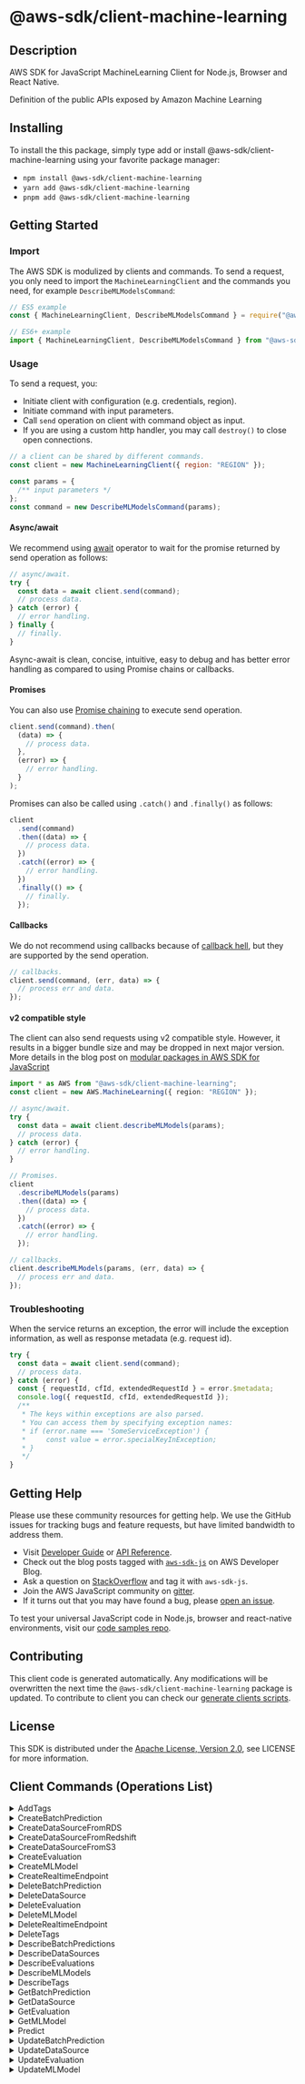 <!-- generated file, do not edit directly -->

# @aws-sdk/client-machine-learning

## Description

AWS SDK for JavaScript MachineLearning Client for Node.js, Browser and React Native.

Definition of the public APIs
exposed by Amazon Machine Learning

## Installing

To install the this package, simply type add or install @aws-sdk/client-machine-learning
using your favorite package manager:

- `npm install @aws-sdk/client-machine-learning`
- `yarn add @aws-sdk/client-machine-learning`
- `pnpm add @aws-sdk/client-machine-learning`

## Getting Started

### Import

The AWS SDK is modulized by clients and commands.
To send a request, you only need to import the `MachineLearningClient` and
the commands you need, for example `DescribeMLModelsCommand`:

```js
// ES5 example
const { MachineLearningClient, DescribeMLModelsCommand } = require("@aws-sdk/client-machine-learning");
```

```ts
// ES6+ example
import { MachineLearningClient, DescribeMLModelsCommand } from "@aws-sdk/client-machine-learning";
```

### Usage

To send a request, you:

- Initiate client with configuration (e.g. credentials, region).
- Initiate command with input parameters.
- Call `send` operation on client with command object as input.
- If you are using a custom http handler, you may call `destroy()` to close open connections.

```js
// a client can be shared by different commands.
const client = new MachineLearningClient({ region: "REGION" });

const params = {
  /** input parameters */
};
const command = new DescribeMLModelsCommand(params);
```

#### Async/await

We recommend using [await](https://developer.mozilla.org/en-US/docs/Web/JavaScript/Reference/Operators/await)
operator to wait for the promise returned by send operation as follows:

```js
// async/await.
try {
  const data = await client.send(command);
  // process data.
} catch (error) {
  // error handling.
} finally {
  // finally.
}
```

Async-await is clean, concise, intuitive, easy to debug and has better error handling
as compared to using Promise chains or callbacks.

#### Promises

You can also use [Promise chaining](https://developer.mozilla.org/en-US/docs/Web/JavaScript/Guide/Using_promises#chaining)
to execute send operation.

```js
client.send(command).then(
  (data) => {
    // process data.
  },
  (error) => {
    // error handling.
  }
);
```

Promises can also be called using `.catch()` and `.finally()` as follows:

```js
client
  .send(command)
  .then((data) => {
    // process data.
  })
  .catch((error) => {
    // error handling.
  })
  .finally(() => {
    // finally.
  });
```

#### Callbacks

We do not recommend using callbacks because of [callback hell](http://callbackhell.com/),
but they are supported by the send operation.

```js
// callbacks.
client.send(command, (err, data) => {
  // process err and data.
});
```

#### v2 compatible style

The client can also send requests using v2 compatible style.
However, it results in a bigger bundle size and may be dropped in next major version. More details in the blog post
on [modular packages in AWS SDK for JavaScript](https://aws.amazon.com/blogs/developer/modular-packages-in-aws-sdk-for-javascript/)

```ts
import * as AWS from "@aws-sdk/client-machine-learning";
const client = new AWS.MachineLearning({ region: "REGION" });

// async/await.
try {
  const data = await client.describeMLModels(params);
  // process data.
} catch (error) {
  // error handling.
}

// Promises.
client
  .describeMLModels(params)
  .then((data) => {
    // process data.
  })
  .catch((error) => {
    // error handling.
  });

// callbacks.
client.describeMLModels(params, (err, data) => {
  // process err and data.
});
```

### Troubleshooting

When the service returns an exception, the error will include the exception information,
as well as response metadata (e.g. request id).

```js
try {
  const data = await client.send(command);
  // process data.
} catch (error) {
  const { requestId, cfId, extendedRequestId } = error.$metadata;
  console.log({ requestId, cfId, extendedRequestId });
  /**
   * The keys within exceptions are also parsed.
   * You can access them by specifying exception names:
   * if (error.name === 'SomeServiceException') {
   *     const value = error.specialKeyInException;
   * }
   */
}
```

## Getting Help

Please use these community resources for getting help.
We use the GitHub issues for tracking bugs and feature requests, but have limited bandwidth to address them.

- Visit [Developer Guide](https://docs.aws.amazon.com/sdk-for-javascript/v3/developer-guide/welcome.html)
  or [API Reference](https://docs.aws.amazon.com/AWSJavaScriptSDK/v3/latest/index.html).
- Check out the blog posts tagged with [`aws-sdk-js`](https://aws.amazon.com/blogs/developer/tag/aws-sdk-js/)
  on AWS Developer Blog.
- Ask a question on [StackOverflow](https://stackoverflow.com/questions/tagged/aws-sdk-js) and tag it with `aws-sdk-js`.
- Join the AWS JavaScript community on [gitter](https://gitter.im/aws/aws-sdk-js-v3).
- If it turns out that you may have found a bug, please [open an issue](https://github.com/aws/aws-sdk-js-v3/issues/new/choose).

To test your universal JavaScript code in Node.js, browser and react-native environments,
visit our [code samples repo](https://github.com/aws-samples/aws-sdk-js-tests).

## Contributing

This client code is generated automatically. Any modifications will be overwritten the next time the `@aws-sdk/client-machine-learning` package is updated.
To contribute to client you can check our [generate clients scripts](https://github.com/aws/aws-sdk-js-v3/tree/main/scripts/generate-clients).

## License

This SDK is distributed under the
[Apache License, Version 2.0](http://www.apache.org/licenses/LICENSE-2.0),
see LICENSE for more information.

## Client Commands (Operations List)

<details>
<summary>
AddTags
</summary>

[Command API Reference](https://docs.aws.amazon.com/AWSJavaScriptSDK/v3/latest/clients/client-machine-learning/classes/addtagscommand.html) / [Input](https://docs.aws.amazon.com/AWSJavaScriptSDK/v3/latest/clients/client-machine-learning/interfaces/addtagscommandinput.html) / [Output](https://docs.aws.amazon.com/AWSJavaScriptSDK/v3/latest/clients/client-machine-learning/interfaces/addtagscommandoutput.html)

</details>
<details>
<summary>
CreateBatchPrediction
</summary>

[Command API Reference](https://docs.aws.amazon.com/AWSJavaScriptSDK/v3/latest/clients/client-machine-learning/classes/createbatchpredictioncommand.html) / [Input](https://docs.aws.amazon.com/AWSJavaScriptSDK/v3/latest/clients/client-machine-learning/interfaces/createbatchpredictioncommandinput.html) / [Output](https://docs.aws.amazon.com/AWSJavaScriptSDK/v3/latest/clients/client-machine-learning/interfaces/createbatchpredictioncommandoutput.html)

</details>
<details>
<summary>
CreateDataSourceFromRDS
</summary>

[Command API Reference](https://docs.aws.amazon.com/AWSJavaScriptSDK/v3/latest/clients/client-machine-learning/classes/createdatasourcefromrdscommand.html) / [Input](https://docs.aws.amazon.com/AWSJavaScriptSDK/v3/latest/clients/client-machine-learning/interfaces/createdatasourcefromrdscommandinput.html) / [Output](https://docs.aws.amazon.com/AWSJavaScriptSDK/v3/latest/clients/client-machine-learning/interfaces/createdatasourcefromrdscommandoutput.html)

</details>
<details>
<summary>
CreateDataSourceFromRedshift
</summary>

[Command API Reference](https://docs.aws.amazon.com/AWSJavaScriptSDK/v3/latest/clients/client-machine-learning/classes/createdatasourcefromredshiftcommand.html) / [Input](https://docs.aws.amazon.com/AWSJavaScriptSDK/v3/latest/clients/client-machine-learning/interfaces/createdatasourcefromredshiftcommandinput.html) / [Output](https://docs.aws.amazon.com/AWSJavaScriptSDK/v3/latest/clients/client-machine-learning/interfaces/createdatasourcefromredshiftcommandoutput.html)

</details>
<details>
<summary>
CreateDataSourceFromS3
</summary>

[Command API Reference](https://docs.aws.amazon.com/AWSJavaScriptSDK/v3/latest/clients/client-machine-learning/classes/createdatasourcefroms3command.html) / [Input](https://docs.aws.amazon.com/AWSJavaScriptSDK/v3/latest/clients/client-machine-learning/interfaces/createdatasourcefroms3commandinput.html) / [Output](https://docs.aws.amazon.com/AWSJavaScriptSDK/v3/latest/clients/client-machine-learning/interfaces/createdatasourcefroms3commandoutput.html)

</details>
<details>
<summary>
CreateEvaluation
</summary>

[Command API Reference](https://docs.aws.amazon.com/AWSJavaScriptSDK/v3/latest/clients/client-machine-learning/classes/createevaluationcommand.html) / [Input](https://docs.aws.amazon.com/AWSJavaScriptSDK/v3/latest/clients/client-machine-learning/interfaces/createevaluationcommandinput.html) / [Output](https://docs.aws.amazon.com/AWSJavaScriptSDK/v3/latest/clients/client-machine-learning/interfaces/createevaluationcommandoutput.html)

</details>
<details>
<summary>
CreateMLModel
</summary>

[Command API Reference](https://docs.aws.amazon.com/AWSJavaScriptSDK/v3/latest/clients/client-machine-learning/classes/createmlmodelcommand.html) / [Input](https://docs.aws.amazon.com/AWSJavaScriptSDK/v3/latest/clients/client-machine-learning/interfaces/createmlmodelcommandinput.html) / [Output](https://docs.aws.amazon.com/AWSJavaScriptSDK/v3/latest/clients/client-machine-learning/interfaces/createmlmodelcommandoutput.html)

</details>
<details>
<summary>
CreateRealtimeEndpoint
</summary>

[Command API Reference](https://docs.aws.amazon.com/AWSJavaScriptSDK/v3/latest/clients/client-machine-learning/classes/createrealtimeendpointcommand.html) / [Input](https://docs.aws.amazon.com/AWSJavaScriptSDK/v3/latest/clients/client-machine-learning/interfaces/createrealtimeendpointcommandinput.html) / [Output](https://docs.aws.amazon.com/AWSJavaScriptSDK/v3/latest/clients/client-machine-learning/interfaces/createrealtimeendpointcommandoutput.html)

</details>
<details>
<summary>
DeleteBatchPrediction
</summary>

[Command API Reference](https://docs.aws.amazon.com/AWSJavaScriptSDK/v3/latest/clients/client-machine-learning/classes/deletebatchpredictioncommand.html) / [Input](https://docs.aws.amazon.com/AWSJavaScriptSDK/v3/latest/clients/client-machine-learning/interfaces/deletebatchpredictioncommandinput.html) / [Output](https://docs.aws.amazon.com/AWSJavaScriptSDK/v3/latest/clients/client-machine-learning/interfaces/deletebatchpredictioncommandoutput.html)

</details>
<details>
<summary>
DeleteDataSource
</summary>

[Command API Reference](https://docs.aws.amazon.com/AWSJavaScriptSDK/v3/latest/clients/client-machine-learning/classes/deletedatasourcecommand.html) / [Input](https://docs.aws.amazon.com/AWSJavaScriptSDK/v3/latest/clients/client-machine-learning/interfaces/deletedatasourcecommandinput.html) / [Output](https://docs.aws.amazon.com/AWSJavaScriptSDK/v3/latest/clients/client-machine-learning/interfaces/deletedatasourcecommandoutput.html)

</details>
<details>
<summary>
DeleteEvaluation
</summary>

[Command API Reference](https://docs.aws.amazon.com/AWSJavaScriptSDK/v3/latest/clients/client-machine-learning/classes/deleteevaluationcommand.html) / [Input](https://docs.aws.amazon.com/AWSJavaScriptSDK/v3/latest/clients/client-machine-learning/interfaces/deleteevaluationcommandinput.html) / [Output](https://docs.aws.amazon.com/AWSJavaScriptSDK/v3/latest/clients/client-machine-learning/interfaces/deleteevaluationcommandoutput.html)

</details>
<details>
<summary>
DeleteMLModel
</summary>

[Command API Reference](https://docs.aws.amazon.com/AWSJavaScriptSDK/v3/latest/clients/client-machine-learning/classes/deletemlmodelcommand.html) / [Input](https://docs.aws.amazon.com/AWSJavaScriptSDK/v3/latest/clients/client-machine-learning/interfaces/deletemlmodelcommandinput.html) / [Output](https://docs.aws.amazon.com/AWSJavaScriptSDK/v3/latest/clients/client-machine-learning/interfaces/deletemlmodelcommandoutput.html)

</details>
<details>
<summary>
DeleteRealtimeEndpoint
</summary>

[Command API Reference](https://docs.aws.amazon.com/AWSJavaScriptSDK/v3/latest/clients/client-machine-learning/classes/deleterealtimeendpointcommand.html) / [Input](https://docs.aws.amazon.com/AWSJavaScriptSDK/v3/latest/clients/client-machine-learning/interfaces/deleterealtimeendpointcommandinput.html) / [Output](https://docs.aws.amazon.com/AWSJavaScriptSDK/v3/latest/clients/client-machine-learning/interfaces/deleterealtimeendpointcommandoutput.html)

</details>
<details>
<summary>
DeleteTags
</summary>

[Command API Reference](https://docs.aws.amazon.com/AWSJavaScriptSDK/v3/latest/clients/client-machine-learning/classes/deletetagscommand.html) / [Input](https://docs.aws.amazon.com/AWSJavaScriptSDK/v3/latest/clients/client-machine-learning/interfaces/deletetagscommandinput.html) / [Output](https://docs.aws.amazon.com/AWSJavaScriptSDK/v3/latest/clients/client-machine-learning/interfaces/deletetagscommandoutput.html)

</details>
<details>
<summary>
DescribeBatchPredictions
</summary>

[Command API Reference](https://docs.aws.amazon.com/AWSJavaScriptSDK/v3/latest/clients/client-machine-learning/classes/describebatchpredictionscommand.html) / [Input](https://docs.aws.amazon.com/AWSJavaScriptSDK/v3/latest/clients/client-machine-learning/interfaces/describebatchpredictionscommandinput.html) / [Output](https://docs.aws.amazon.com/AWSJavaScriptSDK/v3/latest/clients/client-machine-learning/interfaces/describebatchpredictionscommandoutput.html)

</details>
<details>
<summary>
DescribeDataSources
</summary>

[Command API Reference](https://docs.aws.amazon.com/AWSJavaScriptSDK/v3/latest/clients/client-machine-learning/classes/describedatasourcescommand.html) / [Input](https://docs.aws.amazon.com/AWSJavaScriptSDK/v3/latest/clients/client-machine-learning/interfaces/describedatasourcescommandinput.html) / [Output](https://docs.aws.amazon.com/AWSJavaScriptSDK/v3/latest/clients/client-machine-learning/interfaces/describedatasourcescommandoutput.html)

</details>
<details>
<summary>
DescribeEvaluations
</summary>

[Command API Reference](https://docs.aws.amazon.com/AWSJavaScriptSDK/v3/latest/clients/client-machine-learning/classes/describeevaluationscommand.html) / [Input](https://docs.aws.amazon.com/AWSJavaScriptSDK/v3/latest/clients/client-machine-learning/interfaces/describeevaluationscommandinput.html) / [Output](https://docs.aws.amazon.com/AWSJavaScriptSDK/v3/latest/clients/client-machine-learning/interfaces/describeevaluationscommandoutput.html)

</details>
<details>
<summary>
DescribeMLModels
</summary>

[Command API Reference](https://docs.aws.amazon.com/AWSJavaScriptSDK/v3/latest/clients/client-machine-learning/classes/describemlmodelscommand.html) / [Input](https://docs.aws.amazon.com/AWSJavaScriptSDK/v3/latest/clients/client-machine-learning/interfaces/describemlmodelscommandinput.html) / [Output](https://docs.aws.amazon.com/AWSJavaScriptSDK/v3/latest/clients/client-machine-learning/interfaces/describemlmodelscommandoutput.html)

</details>
<details>
<summary>
DescribeTags
</summary>

[Command API Reference](https://docs.aws.amazon.com/AWSJavaScriptSDK/v3/latest/clients/client-machine-learning/classes/describetagscommand.html) / [Input](https://docs.aws.amazon.com/AWSJavaScriptSDK/v3/latest/clients/client-machine-learning/interfaces/describetagscommandinput.html) / [Output](https://docs.aws.amazon.com/AWSJavaScriptSDK/v3/latest/clients/client-machine-learning/interfaces/describetagscommandoutput.html)

</details>
<details>
<summary>
GetBatchPrediction
</summary>

[Command API Reference](https://docs.aws.amazon.com/AWSJavaScriptSDK/v3/latest/clients/client-machine-learning/classes/getbatchpredictioncommand.html) / [Input](https://docs.aws.amazon.com/AWSJavaScriptSDK/v3/latest/clients/client-machine-learning/interfaces/getbatchpredictioncommandinput.html) / [Output](https://docs.aws.amazon.com/AWSJavaScriptSDK/v3/latest/clients/client-machine-learning/interfaces/getbatchpredictioncommandoutput.html)

</details>
<details>
<summary>
GetDataSource
</summary>

[Command API Reference](https://docs.aws.amazon.com/AWSJavaScriptSDK/v3/latest/clients/client-machine-learning/classes/getdatasourcecommand.html) / [Input](https://docs.aws.amazon.com/AWSJavaScriptSDK/v3/latest/clients/client-machine-learning/interfaces/getdatasourcecommandinput.html) / [Output](https://docs.aws.amazon.com/AWSJavaScriptSDK/v3/latest/clients/client-machine-learning/interfaces/getdatasourcecommandoutput.html)

</details>
<details>
<summary>
GetEvaluation
</summary>

[Command API Reference](https://docs.aws.amazon.com/AWSJavaScriptSDK/v3/latest/clients/client-machine-learning/classes/getevaluationcommand.html) / [Input](https://docs.aws.amazon.com/AWSJavaScriptSDK/v3/latest/clients/client-machine-learning/interfaces/getevaluationcommandinput.html) / [Output](https://docs.aws.amazon.com/AWSJavaScriptSDK/v3/latest/clients/client-machine-learning/interfaces/getevaluationcommandoutput.html)

</details>
<details>
<summary>
GetMLModel
</summary>

[Command API Reference](https://docs.aws.amazon.com/AWSJavaScriptSDK/v3/latest/clients/client-machine-learning/classes/getmlmodelcommand.html) / [Input](https://docs.aws.amazon.com/AWSJavaScriptSDK/v3/latest/clients/client-machine-learning/interfaces/getmlmodelcommandinput.html) / [Output](https://docs.aws.amazon.com/AWSJavaScriptSDK/v3/latest/clients/client-machine-learning/interfaces/getmlmodelcommandoutput.html)

</details>
<details>
<summary>
Predict
</summary>

[Command API Reference](https://docs.aws.amazon.com/AWSJavaScriptSDK/v3/latest/clients/client-machine-learning/classes/predictcommand.html) / [Input](https://docs.aws.amazon.com/AWSJavaScriptSDK/v3/latest/clients/client-machine-learning/interfaces/predictcommandinput.html) / [Output](https://docs.aws.amazon.com/AWSJavaScriptSDK/v3/latest/clients/client-machine-learning/interfaces/predictcommandoutput.html)

</details>
<details>
<summary>
UpdateBatchPrediction
</summary>

[Command API Reference](https://docs.aws.amazon.com/AWSJavaScriptSDK/v3/latest/clients/client-machine-learning/classes/updatebatchpredictioncommand.html) / [Input](https://docs.aws.amazon.com/AWSJavaScriptSDK/v3/latest/clients/client-machine-learning/interfaces/updatebatchpredictioncommandinput.html) / [Output](https://docs.aws.amazon.com/AWSJavaScriptSDK/v3/latest/clients/client-machine-learning/interfaces/updatebatchpredictioncommandoutput.html)

</details>
<details>
<summary>
UpdateDataSource
</summary>

[Command API Reference](https://docs.aws.amazon.com/AWSJavaScriptSDK/v3/latest/clients/client-machine-learning/classes/updatedatasourcecommand.html) / [Input](https://docs.aws.amazon.com/AWSJavaScriptSDK/v3/latest/clients/client-machine-learning/interfaces/updatedatasourcecommandinput.html) / [Output](https://docs.aws.amazon.com/AWSJavaScriptSDK/v3/latest/clients/client-machine-learning/interfaces/updatedatasourcecommandoutput.html)

</details>
<details>
<summary>
UpdateEvaluation
</summary>

[Command API Reference](https://docs.aws.amazon.com/AWSJavaScriptSDK/v3/latest/clients/client-machine-learning/classes/updateevaluationcommand.html) / [Input](https://docs.aws.amazon.com/AWSJavaScriptSDK/v3/latest/clients/client-machine-learning/interfaces/updateevaluationcommandinput.html) / [Output](https://docs.aws.amazon.com/AWSJavaScriptSDK/v3/latest/clients/client-machine-learning/interfaces/updateevaluationcommandoutput.html)

</details>
<details>
<summary>
UpdateMLModel
</summary>

[Command API Reference](https://docs.aws.amazon.com/AWSJavaScriptSDK/v3/latest/clients/client-machine-learning/classes/updatemlmodelcommand.html) / [Input](https://docs.aws.amazon.com/AWSJavaScriptSDK/v3/latest/clients/client-machine-learning/interfaces/updatemlmodelcommandinput.html) / [Output](https://docs.aws.amazon.com/AWSJavaScriptSDK/v3/latest/clients/client-machine-learning/interfaces/updatemlmodelcommandoutput.html)

</details>
